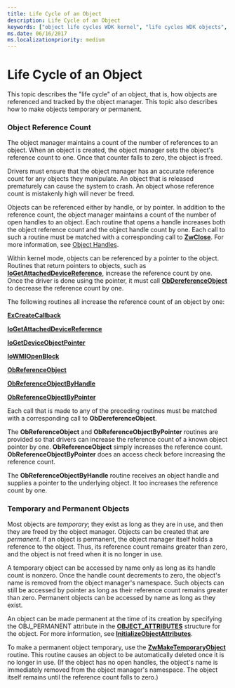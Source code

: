 ```yaml
---
title: Life Cycle of an Object
description: Life Cycle of an Object
keywords: ["object life cycles WDK kernel", "life cycles WDK objects", "referencing objects", "object reference counts WDK kernel", "temporary objects WDK kernel", "permanent objects WDK kernel", "reference counts WDK objects", "freed objects WDK kernel", "object temporary status WDK kernel", "object permanent status WDK kernel", "automatic object deletions WDK kernel", "object tracking WDK kernel", "open object handles WDK kernel", "counting references WDK objects"]
ms.date: 06/16/2017
ms.localizationpriority: medium
---
```


# Life Cycle of an Object





This topic describes the "life cycle" of an object, that is, how objects are referenced and tracked by the object manager. This topic also describes how to make objects temporary or permanent.

### Object Reference Count

The object manager maintains a count of the number of references to an object. When an object is created, the object manager sets the object's reference count to one. Once that counter falls to zero, the object is freed.

Drivers must ensure that the object manager has an accurate reference count for any objects they manipulate. An object that is released prematurely can cause the system to crash. An object whose reference count is mistakenly high will never be freed.

Objects can be referenced either by handle, or by pointer. In addition to the reference count, the object manager maintains a count of the number of open handles to an object. Each routine that opens a handle increases both the object reference count and the object handle count by one. Each call to such a routine must be matched with a corresponding call to [**ZwClose**](/windows-hardware/drivers/ddi/ntifs/nf-ntifs-ntclose). For more information, see [Object Handles](object-handles.md).

Within kernel mode, objects can be referenced by a pointer to the object. Routines that return pointers to objects, such as [**IoGetAttachedDeviceReference**](/windows-hardware/drivers/ddi/ntifs/nf-ntifs-iogetattacheddevicereference), increase the reference count by one. Once the driver is done using the pointer, it must call [**ObDereferenceObject**](/windows-hardware/drivers/ddi/wdm/nf-wdm-obdereferenceobject) to decrease the reference count by one.

The following routines all increase the reference count of an object by one:

[**ExCreateCallback**](/windows-hardware/drivers/ddi/wdm/nf-wdm-excreatecallback)

[**IoGetAttachedDeviceReference**](/windows-hardware/drivers/ddi/ntifs/nf-ntifs-iogetattacheddevicereference)

[**IoGetDeviceObjectPointer**](/windows-hardware/drivers/ddi/wdm/nf-wdm-iogetdeviceobjectpointer)

[**IoWMIOpenBlock**](/windows-hardware/drivers/ddi/wdm/nf-wdm-iowmiopenblock)

[**ObReferenceObject**](/windows-hardware/drivers/ddi/wdm/nf-wdm-obfreferenceobject)

[**ObReferenceObjectByHandle**](/windows-hardware/drivers/ddi/wdm/nf-wdm-obreferenceobjectbyhandle)

[**ObReferenceObjectByPointer**](/windows-hardware/drivers/ddi/wdm/nf-wdm-obreferenceobjectbypointer)

Each call that is made to any of the preceding routines must be matched with a corresponding call to **ObDereferenceObject**.

The **ObReferenceObject** and **ObReferenceObjectByPointer** routines are provided so that drivers can increase the reference count of a known object pointer by one. **ObReferenceObject** simply increases the reference count. **ObReferenceObjectByPointer** does an access check before increasing the reference count.

The **ObReferenceObjectByHandle** routine receives an object handle and supplies a pointer to the underlying object. It too increases the reference count by one.

### Temporary and Permanent Objects

Most objects are *temporary*; they exist as long as they are in use, and then they are freed by the object manager. Objects can be created that are *permanent*. If an object is permanent, the object manager itself holds a reference to the object. Thus, its reference count remains greater than zero, and the object is not freed when it is no longer in use.

A temporary object can be accessed by name only as long as its handle count is nonzero. Once the handle count decrements to zero, the object's name is removed from the object manager's namespace. Such objects can still be accessed by pointer as long as their reference count remains greater than zero. Permanent objects can be accessed by name as long as they exist.

An object can be made permanent at the time of its creation by specifying the OBJ\_PERMANENT attribute in the [**OBJECT\_ATTRIBUTES**](/windows/win32/api/ntdef/ns-ntdef-_object_attributes) structure for the object. For more information, see [**InitializeObjectAttributes**](/windows/win32/api/ntdef/nf-ntdef-initializeobjectattributes).

To make a permanent object temporary, use the [**ZwMakeTemporaryObject**](/windows-hardware/drivers/ddi/wdm/nf-wdm-zwmaketemporaryobject) routine. This routine causes an object to be automatically deleted once it is no longer in use. (If the object has no open handles, the object's name is immediately removed from the object manager's namespace. The object itself remains until the reference count falls to zero.)

 

